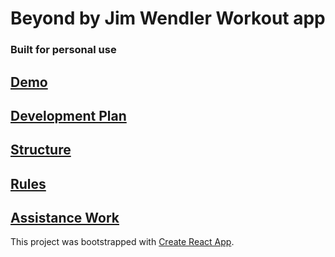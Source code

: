 # Beyond by Jim Wendler Workout app

### Built for personal use

## [Demo](https://martinbee.github.io/beyond-web-app)
## [Development Plan](./docs/plan.md)
## [Structure](./docs/structure.md)
## [Rules](./docs/rules.md)
## [Assistance Work](./docs/assistance.md)

This project was bootstrapped with [Create React App](https://github.com/facebookincubator/create-react-app).
